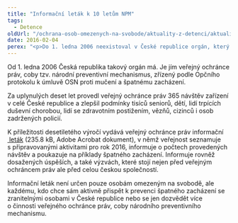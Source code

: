 ```yaml
---
title: "Informační leták k 10 letům NPM"
tags:
  - Detence
oldUrl: "/ochrana-osob-omezenych-na-svobode/aktuality-z-detenci/aktuality-z-detenci-2016/informacni-letak-k-10-letum-npm/"
date: 2016-02-04
perex: "<p>Do 1. ledna 2006 neexistoval v České republice orgán, který by systematicky sledoval, zda jsou dodržována práva osob omezených na svobodě, zda tito lidé nejsou vystaveni špatnému zacházení nebo jím ohroženi. Případné kontroly či dozor se soustředily zejména na dodržování právních předpisů, nikoli na hledisko respektování lidské důstojnosti.</p>"
---
```


<!-- imported from the old website -->

<p>Od 1. ledna 2006 Česká republika takový orgán má. Je jím veřejný ochránce práv, coby tzv. národní preventivní mechanismus, zřízený podle Opčního protokolu k úmluvě OSN proti mučení a špatnému zacházení.</p> <p>Za uplynulých deset let provedl veřejný ochránce práv 365 návštěv zařízení v celé České republice a zlepšil podmínky tisíců seniorů, dětí, lidí trpících duševní chorobou, lidí se zdravotním postižením, vězňů, cizinců i osob zadržených policií.</p> <p>K příležitosti desetiletého výročí vydává veřejný ochránce práv informační <a title="Otevření do nového okna" href="/uploads-import/ochrana_osob/2016/10let-NPM_letak.pdf" target="_blank"> leták</a> (235.8 kB, Adobe Acrobat dokument), v němž veřejnost seznamuje s připravovanými aktivitami pro rok 2016, informuje o počtech provedených návštěv a poukazuje na příklady špatného zacházení. Informuje rovněž dosažených úspěších, a také výzvách, které stojí nejen před veřejným ochráncem práv ale před celou českou společností.</p><p> Informační leták není určen pouze osobám omezeným na svobodě, ale každému, kdo chce sám aktivně přispět k prevenci špatného zacházení se zranitelnými osobami v České republice nebo se jen dozvědět více o činnosti veřejného ochránce práv, coby národního preventivního mechanismu.</p>
